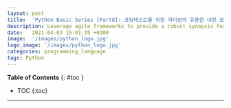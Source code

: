 ```yaml
---
layout: post
title:  'Python Basic Series [Part8]: 코딩테스트를 위한 파이썬의 유용한 내장 모듈 heapq'
description: Leverage agile frameworks to provide a robust synopsis for high level overviews. Iterative a...
date:   2021-04-03 15:01:35 +0300
image:  '/images/python_logo.jpg'
logo_image: '/images/python_logo.jpg'
categories: programming_language
tags: Python
---
```

**Table of Contents**
{: #toc }
*  TOC
{:toc}

---
